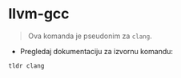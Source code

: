 # llvm-gcc

> Ova komanda je pseudonim za `clang`.

- Pregledaj dokumentaciju za izvornu komandu:

`tldr clang`
